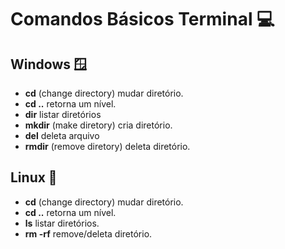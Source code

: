 # Comandos Básicos Terminal 💻

## Windows 🪟
 - **cd** (change directory) mudar diretório.
 - **cd ..**  retorna um nível.
 - **dir** listar diretórios
 - **mkdir** (make diretory) cria diretório.
 - **del** deleta arquivo
 - **rmdir** (remove diretory) deleta diretório.

## Linux 🐧
 - **cd** (change directory) mudar diretório.
 - **cd ..**  retorna um nível.
 - **ls** listar diretórios.
 - **rm -rf** remove/deleta diretório.
